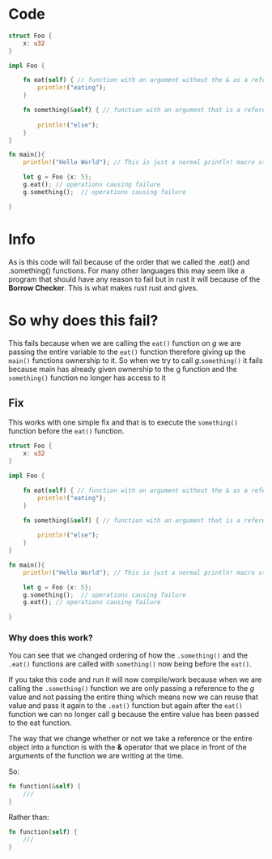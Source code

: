 
# Code 

```rust
struct Foo {
	x: u32
}

impl Foo {

	fn eat(self) { // function with an argument without the & as a reference
		println!("eating");
	}

	fn something(&self) { // function with an argument that is a reference to the object
	
		println!("else");
	}
}

fn main(){
	println!("Hello World"); // This is just a normal println! macro statement

	let g = Foo {x: 5};
	g.eat(); // operations causing failure
 	g.something();  // operations causing failure

}
```

# Info

As is this code will fail because of the order that we called the .eat() and .something() functions. For many other languages this may seem like a program that should have any reason to fail but in rust it will because of the **Borrow Checker**. This is what makes rust rust and gives.

# So why does this fail? 

This fails because when we are calling the `eat()` function on _g_ we are passing the entire variable to the `eat()` function therefore giving up the `main()` functions ownership to it. So when we try to call _g_.`something()` it fails because main has already given ownership to the g function and the `something()` function no longer has access to it 
 
## Fix

This works with one simple fix and that is to execute the `something()` function before the `eat()` function.


```rust
struct Foo {
	x: u32
}

impl Foo {

	fn eat(self) { // function with an argument without the & as a reference
		println!("eating");
	}

	fn something(&self) { // function with an argument that is a reference to the object
	
		println!("else");
	}
}

fn main(){
	println!("Hello World"); // This is just a normal println! macro statement

	let g = Foo {x: 5};
	g.something();  // operations causing failure
	g.eat(); // operations causing failure

}
```

### Why does this work?

You can see that we changed ordering of how the `.something()` and the `.eat()` functions are called with `something()` now being before the `eat()`.

If you take this code and run it will now compile/work because when we are calling the `.something()` function we are only passing a reference to the _g_ value and not passing the entire thing which means now we can reuse that value and pass it again to the `.eat()` function but again after the `eat()` function we can no longer call g because the entire value has been passed to the eat function.


The  way that we change whether or not we take a reference or the entire object into a function is with the  **&** operator that we place in front of the arguments of the function we are writing at the time.

So:

```rust
fn function(&self) {
	///
}
```

Rather than:

```rust
fn function(self) {
	///
}
```